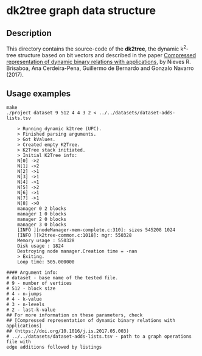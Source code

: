 # dk2tree graph data structure

## Description

This directory contains the source-code of the **dk2tree**, the dynamic k<sup>2</sup>-tree structure based on bit vectors and described in the paper [Compressed representation of dynamic binary relations with applications](https://doi.org/10.1016/j.is.2017.05.003),
by Nieves R. Brisaboa, Ana Cerdeira-Pena, Guillermo de Bernardo and Gonzalo Navarro (2017).

## Usage examples

    make
    ./project dataset 9 512 4 4 3 2 < ../../datasets/dataset-adds-lists.tsv

        > Running dynamic k2tree (UPC). 
        > Finished parsing arguments. 
        > Got kValues.
        > Created empty K2Tree.
        > K2Tree stack initiated.
        > Initial K2Tree info:
        N[0] ->2
        N[1] ->2
        N[2] ->1
        N[3] ->1
        N[4] ->1
        N[5] ->2
        N[6] ->1
        N[7] ->1
        N[8] ->0
        manager 0 2 blocks
        manager 1 0 blocks
        manager 2 0 blocks
        manager 3 0 blocks
        [INFO ][nodeManager-mem-complete.c:310]: sizes 545208 1024
        [INFO ][k2tree-common.c:1018]: mgr: 550328
        Memory usage : 550328
        Disk usage : 1824
        Destroying node manager.Creation time = -nan
        > Exiting.
        Loop time: 505.000000

    #### Argument info:
    # dataset - base name of the tested file.
    # 9 - number of vertices
    # 512 - block size
    # 4 - n-jumps
    # 4 - k-value
    # 3 - n-levels
    # 2 - last-k-value
    ## For more information on these parameters, check 
    ## [Compressed representation of dynamic binary relations with applications]
    ## (https://doi.org/10.1016/j.is.2017.05.003)
    # ../../datasets/dataset-adds-lists.tsv - path to a graph operations file with 
    edge additions followed by listings
